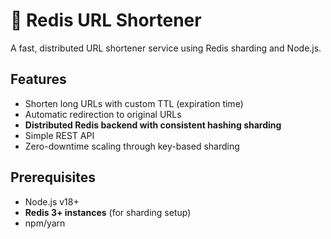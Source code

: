 # 🔗 Redis URL Shortener

A fast, distributed URL shortener service using Redis sharding and Node.js.

## Features
- Shorten long URLs with custom TTL (expiration time)
- Automatic redirection to original URLs
- **Distributed Redis backend with consistent hashing sharding**
- Simple REST API
- Zero-downtime scaling through key-based sharding

## Prerequisites
- Node.js v18+
- **Redis 3+ instances** (for sharding setup)
- npm/yarn
